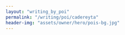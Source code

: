 ```yaml
---
layout: "writing_by_poi"
permalink: "/writing/poi/cadereyta"
header-img: "assets/owner/hero/pois-bg.jpg"
---
```

